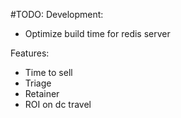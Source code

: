 #TODO:
Development:
- Optimize build time for redis server


Features:
- Time to sell
- Triage
- Retainer
- ROI on dc travel
